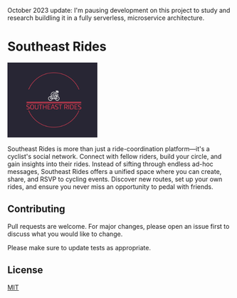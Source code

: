 October 2023 update: I'm pausing development on this project to study and research buildling it in a fully serverless, microservice architecture.

# Southeast Rides


<img src="/assets/logo/southeast-rides-high-resolution-color-logo%20copy_v2.png" alt="southeastRides logo" style="width:40%;"/>


Southeast Rides is more than just a ride-coordination platform—it's a cyclist's social network. Connect with fellow riders, build your circle, and gain insights into their rides. Instead of sifting through endless ad-hoc messages, Southeast Rides offers a unified space where you can create, share, and RSVP to cycling events. Discover new routes, set up your own rides, and ensure you never miss an opportunity to pedal with friends.


## Contributing

Pull requests are welcome. For major changes, please open an issue first
to discuss what you would like to change.

Please make sure to update tests as appropriate.

## License

[MIT](https://choosealicense.com/licenses/mit/)
